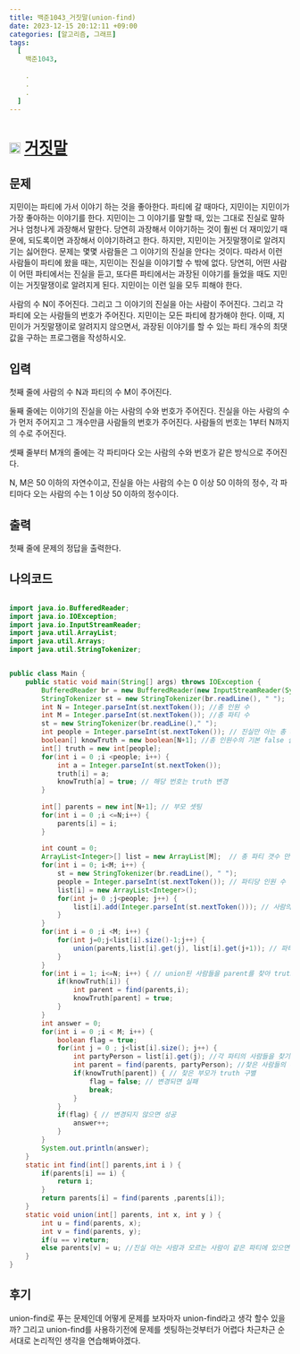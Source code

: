 ```yaml
---
title: 백준1043_거짓말(union-find)
date: 2023-12-15 20:12:11 +09:00
categories: [알고리즘, 그래프]
tags:
  [
    백준1043,
    
    .
    .
    .
  ]
---
```


# <img width="20px"  src="https://d2gd6pc034wcta.cloudfront.net/tier/12.svg" class="solvedac-tier"> [거짓말](https://www.acmicpc.net/problem/1043) 


## 문제
<p>지민이는 파티에 가서 이야기 하는 것을 좋아한다. 파티에 갈 때마다, 지민이는 지민이가 가장 좋아하는 이야기를 한다. 지민이는 그 이야기를 말할 때, 있는 그대로 진실로 말하거나 엄청나게 과장해서 말한다. 당연히 과장해서 이야기하는 것이 훨씬 더 재미있기 때문에, 되도록이면 과장해서 이야기하려고 한다. 하지만, 지민이는 거짓말쟁이로 알려지기는 싫어한다. 문제는 몇몇 사람들은 그 이야기의 진실을 안다는 것이다. 따라서 이런 사람들이 파티에 왔을 때는, 지민이는 진실을 이야기할 수 밖에 없다. 당연히, 어떤 사람이 어떤 파티에서는 진실을 듣고, 또다른 파티에서는 과장된 이야기를 들었을 때도 지민이는 거짓말쟁이로 알려지게 된다. 지민이는 이런 일을 모두 피해야 한다.</p>

<p>사람의 수 N이 주어진다. 그리고 그 이야기의 진실을 아는 사람이 주어진다. 그리고 각 파티에 오는 사람들의 번호가 주어진다. 지민이는 모든 파티에 참가해야 한다. 이때, 지민이가 거짓말쟁이로 알려지지 않으면서, 과장된 이야기를 할 수 있는 파티 개수의 최댓값을 구하는 프로그램을 작성하시오.</p>

## 입력
<p>첫째 줄에 사람의 수 N과 파티의 수 M이 주어진다.</p>

<p>둘째 줄에는 이야기의 진실을 아는 사람의 수와 번호가 주어진다. 진실을 아는 사람의 수가 먼저 주어지고 그 개수만큼 사람들의 번호가 주어진다. 사람들의 번호는 1부터 N까지의 수로 주어진다.</p>

<p>셋째 줄부터 M개의 줄에는 각 파티마다 오는 사람의 수와 번호가 같은 방식으로 주어진다.</p>

<p>N, M은 50 이하의 자연수이고, 진실을 아는 사람의 수는 0 이상 50 이하의 정수, 각 파티마다 오는 사람의 수는 1 이상 50 이하의 정수이다.</p>

## 출력
<p>첫째 줄에 문제의 정답을 출력한다.</p>

## 나의코드
```java

import java.io.BufferedReader;
import java.io.IOException;
import java.io.InputStreamReader;
import java.util.ArrayList;
import java.util.Arrays;
import java.util.StringTokenizer;


public class Main {
	public static void main(String[] args) throws IOException {
		BufferedReader br = new BufferedReader(new InputStreamReader(System.in));
		StringTokenizer st = new StringTokenizer(br.readLine(), " ");
		int N = Integer.parseInt(st.nextToken()); //총 인원 수
		int M = Integer.parseInt(st.nextToken()); //총 파티 수
		st = new StringTokenizer(br.readLine()," ");
		int people = Integer.parseInt(st.nextToken()); // 진실만 아는 총 사람 수 
		boolean[] knowTruth = new boolean[N+1]; //총 인원수의 기본 false 설정 
		int[] truth = new int[people]; 
		for(int i = 0 ;i <people; i++) {
			int a = Integer.parseInt(st.nextToken());
			truth[i] = a;
			knowTruth[a] = true; // 해당 번호는 truth 변경
		}
		
		int[] parents = new int[N+1]; // 부모 셋팅
		for(int i = 0 ;i <=N;i++) {
			parents[i] = i;
		}
		
		int count = 0;
		ArrayList<Integer>[] list = new ArrayList[M];  // 총 파티 갯수 만큼 ArrayList 
		for(int i = 0; i<M; i++) {
			st = new StringTokenizer(br.readLine(), " ");
			people = Integer.parseInt(st.nextToken()); // 파티당 인원 수
			list[i] = new ArrayList<Integer>(); 
			for(int j= 0 ;j<people; j++) {
				list[i].add(Integer.parseInt(st.nextToken())); // 사람의 번호 list의 담기
			}
		}
		for(int i = 0 ;i <M; i++) {
			for(int j=0;j<list[i].size()-1;j++) {
				union(parents,list[i].get(j), list[i].get(j+1)); // 파티 사람들의 union 하기 
			}
		}
		for(int i = 1; i<=N; i++) { // union된 사람들을 parent를 찾아 truth 변경
			if(knowTruth[i]) {
				int parent = find(parents,i);
				knowTruth[parent] = true;
			}
		}
		int answer = 0;
		for(int i = 0 ;i < M; i++) {
			boolean flag = true;
			for(int j = 0 ; j<list[i].size(); j++) {
				int partyPerson = list[i].get(j); //각 파티의 사람들을 찾기
				int parent = find(parents, partyPerson); //찾은 사람들의 부모를 찾기
				if(knowTruth[parent]) { // 찾은 부모가 truth 구별
					flag = false; // 변경되면 실패
					break;
				}
			}
			if(flag) { // 변경되지 않으면 성공
				answer++;
			}
		}
		System.out.println(answer);
	}
	static int find(int[] parents,int i ) {
		if(parents[i] == i) {
			return i;
		}
		return parents[i] = find(parents ,parents[i]);
	}
	static void union(int[] parents, int x, int y ) {
		int u = find(parents, x);
		int v = find(parents, y);
		if(u == v)return;
		else parents[v] = u; //진실 아는 사람과 모르는 사람이 같은 파티에 있으면 parrents의 해당 노드들은 같은 value를 가지게됨
	}
}
```


## 후기
<p>union-find로 푸는 문제인데 어떻게 문제를 보자마자 union-find라고 생각 할수 있을까? 그리고 union-find를 사용하기전에 문제를 셋팅하는것부터가 어렵다 차근차근
순서대로 논리적인 생각을 연습해봐야겠다.</p>